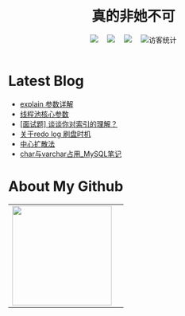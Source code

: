 # <div align="center"> 真的非她不可 </div>

<!-- 个人资料徽标 -->

<div align="center">
  <a href="http://175.178.55.72:8090/"><img src="https://img.shields.io/badge/website-%E4%B8%AA%E4%BA%BA%E7%BD%91%E7%AB%99-blue"></a>&emsp;
  <a href="https://blog.csdn.net/m0_58454316"><img src="https://img.shields.io/badge/CSDN-%E5%8D%9A%E5%AE%A2-c32136"></a>&emsp;
  <a href="https://space.bilibili.com/280201147"><img src="https://img.shields.io/badge/bilibili-B%E7%AB%99-ff69b4"></a>&emsp;
<!-- 访客数统计徽标 -->
  <img src="https://visitor-badge.glitch.me/badge?page_id=Lanfu66" alt="访客统计" /></div>
  



<br>

# Latest Blog 

<!-- BLOG-POST-LIST:START -->
- [explain 参数详解](https://blog.csdn.net/m0_58454316/article/details/129234221)
- [线程池核心参数](https://blog.csdn.net/m0_58454316/article/details/129216575)
- [[面试题] 谈谈你对索引的理解？](https://blog.csdn.net/m0_58454316/article/details/128749442)
- [关于redo log 刷盘时机](https://blog.csdn.net/m0_58454316/article/details/128746170)
- [中心扩散法](https://blog.csdn.net/m0_58454316/article/details/127741822)
- [char与varchar占用_MySQL笔记](https://blog.csdn.net/m0_58454316/article/details/127715587)
<!-- BLOG-POST-LIST:END -->

# About My Github

<table align="center">
<tr>
<td valign="top">    
	<img height='200' src="https://github-readme-stats.vercel.app/api?username=Lanfu66&show_icons=true&theme=tokyonight"  />
</td>
    
<td valign="top">
	
</td> 
</tr>
</table>


